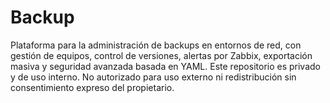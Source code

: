 # Backup
Plataforma para la administración de backups en entornos de red, con gestión de equipos, control de versiones, alertas por Zabbix, exportación masiva y seguridad avanzada basada en YAML.
Este repositorio es privado y de uso interno. No autorizado para uso externo ni redistribución sin consentimiento expreso del propietario.
